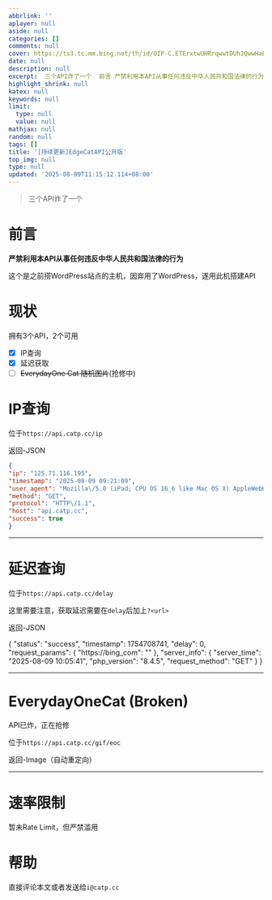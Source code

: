 ```yaml
---
abbrlink: ''
aplayer: null
aside: null
categories: []
comments: null
cover: https://ts3.tc.mm.bing.net/th/id/OIP-C.ETErxtwUHRrqwwtDUhJQwwHaEK?dpr=2&pid=ImgDetMain
date: null
description: null
excerpt:  三个API炸了一个  前言 严禁利用本API从事任何违反中华人民共和国法律的行为 这个是之前搭WordPress站点的主机，因弃用了WordPress，遂用此机搭建API 现状 拥有3个API，2个可用   IP查询  延迟获取  EverydayOne Cat 随机图片(抢修中)  IP查询 位于https://api.catp.cc/ip 返回-JSON { &quot;ip&quot;: ...
highlight_shrink: null
katex: null
keywords: null
limit:
  type: null
  value: null
mathjax: null
random: null
tags: []
title: '[持续更新]EdgeCatAPI公开版'
top_img: null
type: null
updated: '2025-08-09T11:15:12.114+08:00'
---
```

> 三个API炸了一个

# 前言

**严禁利用本API从事任何违反中华人民共和国法律的行为**

这个是之前搭WordPress站点的主机，因弃用了WordPress，遂用此机搭建API

# 现状

拥有3个API，2个可用

- [x] IP查询
- [x] 延迟获取
- [ ] ~~EverydayOne Cat 随机图片~~(抢修中)

# IP查询

位于`https://api.catp.cc/ip`

返回-JSON

```JSON
{
"ip": "125.71.116.195",
"timestamp": "2025-08-09 09:21:09",
"user_agent": "Mozilla\/5.0 (iPad; CPU OS 16_6 like Mac OS X) AppleWebKit\/605.1.15 (KHTML, like Gecko) Version\/16.6 Mobile\/15E148 Safari\/604.1",
"method": "GET",
"protocol": "HTTP\/1.1",
"host": "api.catp.cc",
"success": true
}
```

---

# 延迟查询

位于`https://api.catp.cc/delay`

这里需要注意，获取延迟需要在`delay`后加上`?<url>`

返回-JSON


{
"status": "success",
"timestamp": 1754708741,
"delay": 0,
"request_params": {
"https://bing_com": ""
},
"server_info": {
"server_time": "2025-08-09 10:05:41",
"php_version": "8.4.5",
"request_method": "GET"
}
}

---

# EverydayOneCat (Broken)

API已炸，正在抢修

位于`https://api.catp.cc/gif/eoc`

返回-Image（自动重定向）

---

# 速率限制

暂未Rate Limit，但严禁滥用

# 帮助

直接评论本文或者发送给`i@catp.cc`

